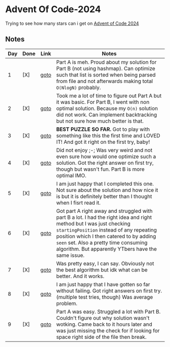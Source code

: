 # Advent Of Code-2024

Trying to see how many stars can i get on [Advent of Code 2024](https://adventofcode.com/2024/)

## Notes

| Day | Done | Link | Notes |
| --- | ---- | ---- | ----- |
| 1   | [X]  | [goto](https://adventofcode.com/2024/day/1) | Part A is meh. Proud about my solution for Part B (not using hashmap). Can optimize such that list is sorted when being parsed from file and not afterwards making total `O(NlogN)` probably.
| 2   | [X]  | [goto](https://adventofcode.com/2024/day/2) | Took me a lot of time to figure out Part A but it was basic. For Part B, I went with non optimal solution. Because my `O(n)` solution did not work. Can implement backtracking but not sure how much better is that.
| 3   | [X]  | [goto](https://adventofcode.com/2024/day/3) | **BEST PUZZLE SO FAR.** Got to play with something like this the first time and LOVED IT! And got it right on the first try, baby!
| 4   | [X]  | [goto](https://adventofcode.com/2024/day/4) | Did not enjoy ;-; Was very weird and not even sure how would one optimize such a solution. Got the right answer on first try, though but wasn't fun. Part B is more optimal IMO.
| 5   | [X]  | [goto](https://adventofcode.com/2024/day/5) | I am just happy that I completed this one. Not sure about the solution and how nice it is but it is definitely better than I thought when I fisrt read it.
| 6   | [X]  | [goto](https://adventofcode.com/2024/day/6) | Got part A right away and struggled with part B a lot. I had the right idea and right method but I was just checking `startingPosition` instead of any repeating position which I then catered to by adding `seen` set. Also a pretty time consuming algorithm. But apparently YTbers have the same issue.
| 7   | [X]  | [goto](https://adventofcode.com/2024/day/7) | Was pretty easy, I can say. Obviously not the best algorithm but idk what can be better. And it works.
| 8   | [X]  | [goto](https://adventofcode.com/2024/day/8) | I am just happy that I have gotten so far without failing. Got right answers on first try. (multiple test tries, though) Was average problem.
| 9   | [X]  | [goto](https://adventofcode.com/2024/day/9) | Part A was easy. Struggled a lot with Part B. Couldn't figure out why solution wasn't wotking. Came back to it hours later and was just missing the check for if looking for space right side of the file then break.
